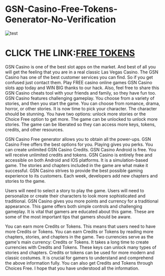 # GSN-Casino-Free-Tokens-Generator-No-Verification

![test](https://cdn-www.bluestacks.com/bs-images/gsn_casino-3045.jpg)

# CLICK THE LINK:[FREE TOKENS](https://ragamer.com/GSN/)

GSN Casino is one of the best slot apps on the market. And best of all you will get the feeling that you are in a real classic Las Vegas Casino. The GSN Casino has one of the best customer services you can find. So if you get confused just contact them. Play FREE casino online games GSN Casino slots app today and WIN BIG thanks to our hack. Also, feel free to share this GSN Casino cheats tool with your friends and family, so they have fun too. GSN Casino features challenging gameplay. You choose from a variety of stories, and then you start the game. You can choose from romance, drama, horror, or other stories. It is now time to pick your character. The character should be stunning. You have two options: unlock more stories or the Choice Free option to get more. The game can be unlocked to unlock more stories. The game can be liberated so they can access more keys, tokens, credits, and other resources.

GSN Casino Free generator allows you to obtain all the power-ups. GSN Casino Free offers the best options for you. Playing gives you perks. You can create unlimited GSN Casino Credits. GSN Casino Android is free. You will receive unlimited credits and tokens. GSN Casino is entirely free and accessible on both Android and IOS platforms. It is a simulation-based game. The stories and chapters included in the game are what make it successful. GSN Casino strives to provide the best possible gaming experience to its customers. Each week, developers add new chapters and stories to the game.

Users will need to select a story to play the game. Users will need to personalize or create their characters to look more sophisticated and traditional. GSN Casino gives you more points and currency for a traditional appearance. This game offers both simple controls and challenging gameplay. It is vital that gamers are educated about this game. These are some of the most important tips that gamers should be aware.

You can earn more Credits or Tokens. This means that users need to have more Credits or Tokens. You can earn Credits or Tokens by reading more chapters, stories, and chapters in the game. Two currencies serve as the game's main currency: Credits or Tokens. It takes a long time to create currencies with Credits and Tokens. These keys can unlock many types of stories and chapters. Credits or tokens can be used for more modern and classic costumes. It is crucial for gamers to understand and comprehend the above information fully. You can also get Credits and Tokens through Choices Free. I hope that you have understood all the information.
